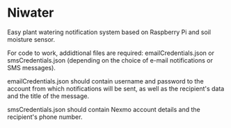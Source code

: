 # Niwater
Easy plant watering notification system based on Raspberry Pi and soil moisture sensor.

For code to work, addidtional files are required: emailCredentials.json or smsCredentials.json (depending on the choice of e-mail notifications or SMS messages).

emailCredentials.json should contain username and password to the account from which notifications will be sent, as well as the recipient's data and the title of the message.

smsCredentials.json should contain Nexmo account details and the recipient's phone number.
